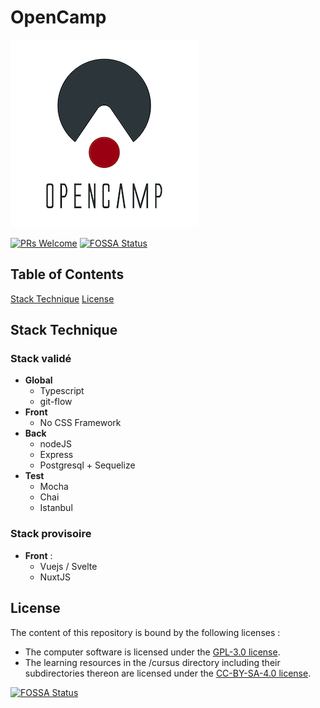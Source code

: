 # OpenCamp

![Open Camp Logo](img/opencamp-logo-m.png)

 [![PRs Welcome](https://img.shields.io/badge/PRs-welcome-brightgreen.svg?style=flat-square)](http://makeapullrequest.com)  [![FOSSA Status](https://app.fossa.com/api/projects/git%2Bgithub.com%2FOpen-Camp%2FOpenCamp.svg?type=shield)](https://app.fossa.com/projects/git%2Bgithub.com%2FOpen-Camp%2FOpenCamp?ref=badge_shield)

## Table of Contents

  [Stack Technique](#stack-technique)
  [License](#license)

## Stack Technique

### Stack validé
-   **Global**
    - Typescript
    - git-flow
-   **Front**
    - No CSS Framework
-   **Back**
    - nodeJS
    - Express
    - Postgresql + Sequelize
-   **Test**
    - Mocha
    - Chai
    - Istanbul
  
### Stack provisoire 
-   **Front** : 
    - Vuejs / Svelte
    - NuxtJS

## License

The content of this repository is bound by the following licenses :

* The computer software is licensed under the [GPL-3.0 license](https://github.com/Open-Camp/OpenCamp/blob/master/LICENSE).
* The learning resources in the /cursus directory including their subdirectories thereon are licensed under the [CC-BY-SA-4.0 license](https://creativecommons.org/licenses/by-sa/4.0/).


[![FOSSA Status](https://app.fossa.io/api/projects/git%2Bgithub.com%2FOpen-Camp%2FOpenCamp.svg?type=large)](https://app.fossa.io/projects/git%2Bgithub.com%2FOpen-Camp%2FOpenCamp?ref=badge_large)
